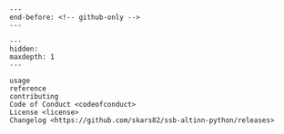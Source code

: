 ```{include} ../README.md
---
end-before: <!-- github-only -->
---
```

[license]: license
[contributor guide]: contributing
[command-line reference]: usage

```{toctree}
---
hidden:
maxdepth: 1
---

usage
reference
contributing
Code of Conduct <codeofconduct>
License <license>
Changelog <https://github.com/skars82/ssb-altinn-python/releases>
```
